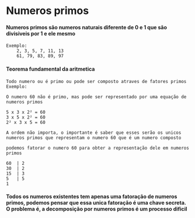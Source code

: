 # Numeros primos

#### Numeros primos são numeros naturais diferente de 0 e 1 que são divisiveis por 1 e ele mesmo
    Exemplo:
        2, 3, 5, 7, 11, 13
        61, 79, 83, 89, 97

#### Teorema fundamental da aritmetica
    Todo numero ou é primo ou pode ser composto atraves de fatores primos
    Exemplo:

    O numero 60 não é primo, mas pode ser representado por uma equação de numeros primos

    5 x 3 x 2² = 60
    3 x 5 x 2² = 60
    2² x 3 x 5 = 60

    A ordem não importa, o importante é saber que esses serão os unicos numeros primos que representam o numero 60 que é um numero composto

    podemos fatorar o numero 60 para obter a representação dele em numeros primos

    60  | 2
    30  | 2
    15  | 3
    5   | 5
    1

#### Todos os numeros existentes tem apenas uma fatoração de numeros primos, podemos pensar que essa unica fatoração é uma chave secreta. O problema é, a decomposição por numeros primos é um processo dificil